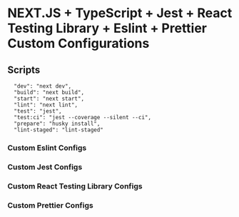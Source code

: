 # NEXT.JS + TypeScript + Jest + React Testing Library + Eslint + Prettier Custom Configurations

## Scripts

```
  "dev": "next dev",
  "build": "next build",
  "start": "next start",
  "lint": "next lint",
  "test": "jest",
  "test:ci": "jest --coverage --silent --ci",
  "prepare": "husky install",
  "lint-staged": "lint-staged"
```

### Custom Eslint Configs

### Custom Jest Configs

### Custom React Testing Library Configs

### Custom Prettier Configs
